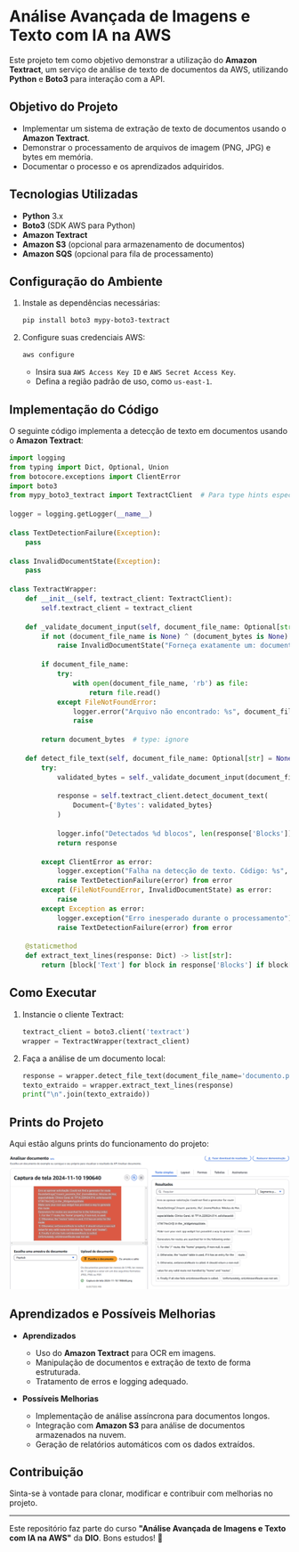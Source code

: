 # Análise Avançada de Imagens e Texto com IA na AWS

Este projeto tem como objetivo demonstrar a utilização do **Amazon Textract**, um serviço de análise de texto de documentos da AWS, utilizando **Python** e **Boto3** para interação com a API.

## Objetivo do Projeto
- Implementar um sistema de extração de texto de documentos usando o **Amazon Textract**.
- Demonstrar o processamento de arquivos de imagem (PNG, JPG) e bytes em memória.
- Documentar o processo e os aprendizados adquiridos.

## Tecnologias Utilizadas
- **Python** 3.x
- **Boto3** (SDK AWS para Python)
- **Amazon Textract**
- **Amazon S3** (opcional para armazenamento de documentos)
- **Amazon SQS** (opcional para fila de processamento)

## Configuração do Ambiente
1. Instale as dependências necessárias:
   ```bash
   pip install boto3 mypy-boto3-textract
   ```
2. Configure suas credenciais AWS:
   ```bash
   aws configure
   ```
   - Insira sua `AWS Access Key ID` e `AWS Secret Access Key`.
   - Defina a região padrão de uso, como `us-east-1`.

## Implementação do Código
O seguinte código implementa a detecção de texto em documentos usando o **Amazon Textract**:

```python
import logging
from typing import Dict, Optional, Union
from botocore.exceptions import ClientError
import boto3
from mypy_boto3_textract import TextractClient  # Para type hints específicos

logger = logging.getLogger(__name__)

class TextDetectionFailure(Exception):
    pass

class InvalidDocumentState(Exception):
    pass

class TextractWrapper:
    def __init__(self, textract_client: TextractClient):
        self.textract_client = textract_client

    def _validate_document_input(self, document_file_name: Optional[str], document_bytes: Optional[bytes]) -> bytes:
        if not (document_file_name is None) ^ (document_bytes is None):
            raise InvalidDocumentState("Forneça exatamente um: document_file_name ou document_bytes")

        if document_file_name:
            try:
                with open(document_file_name, 'rb') as file:
                    return file.read()
            except FileNotFoundError:
                logger.error("Arquivo não encontrado: %s", document_file_name)
                raise

        return document_bytes  # type: ignore

    def detect_file_text(self, document_file_name: Optional[str] = None, document_bytes: Optional[bytes] = None) -> Dict:
        try:
            validated_bytes = self._validate_document_input(document_file_name, document_bytes)
            
            response = self.textract_client.detect_document_text(
                Document={'Bytes': validated_bytes}
            )
            
            logger.info("Detectados %d blocos", len(response['Blocks']))
            return response

        except ClientError as error:
            logger.exception("Falha na detecção de texto. Código: %s", error.response['Error']['Code'])
            raise TextDetectionFailure(error) from error
        except (FileNotFoundError, InvalidDocumentState) as error:
            raise
        except Exception as error:
            logger.exception("Erro inesperado durante o processamento")
            raise TextDetectionFailure(error) from error

    @staticmethod
    def extract_text_lines(response: Dict) -> list[str]:
        return [block['Text'] for block in response['Blocks'] if block['BlockType'] == 'LINE']
```

## Como Executar
1. Instancie o cliente Textract:
   ```python
   textract_client = boto3.client('textract')
   wrapper = TextractWrapper(textract_client)
   ```
2. Faça a análise de um documento local:
   ```python
   response = wrapper.detect_file_text(document_file_name='documento.png')
   texto_extraido = wrapper.extract_text_lines(response)
   print("\n".join(texto_extraido))
   ```

## Prints do Projeto
Aqui estão alguns prints do funcionamento do projeto:

![Exemplo de Saída](img/analise-imagem.png)

## Aprendizados e Possíveis Melhorias
- **Aprendizados**
  - Uso do **Amazon Textract** para OCR em imagens.
  - Manipulação de documentos e extração de texto de forma estruturada.
  - Tratamento de erros e logging adequado.

- **Possíveis Melhorias**
  - Implementação de análise assíncrona para documentos longos.
  - Integração com **Amazon S3** para análise de documentos armazenados na nuvem.
  - Geração de relatórios automáticos com os dados extraídos.

## Contribuição
Sinta-se à vontade para clonar, modificar e contribuir com melhorias no projeto.

---

Este repositório faz parte do curso **"Análise Avançada de Imagens e Texto com IA na AWS"** da **DIO**. Bons estudos! 🚀
